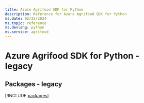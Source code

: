 ```yaml
---
title: Azure Agrifood SDK for Python
description: Reference for Azure Agrifood SDK for Python
ms.date: 02/23/2024
ms.topic: reference
ms.devlang: python
ms.service: agrifood
---
```

# Azure Agrifood SDK for Python - legacy
## Packages - legacy
[!INCLUDE [packages](agrifood-index.md)]